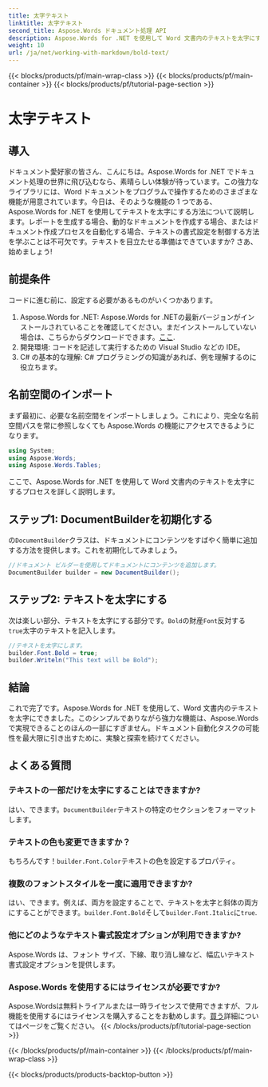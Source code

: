 ```yaml
---
title: 太字テキスト
linktitle: 太字テキスト
second_title: Aspose.Words ドキュメント処理 API
description: Aspose.Words for .NET を使用して Word 文書内のテキストを太字にする方法を、ステップバイステップ ガイドで学習します。文書の書式設定を自動化するのに最適です。
weight: 10
url: /ja/net/working-with-markdown/bold-text/
---
```


{{< blocks/products/pf/main-wrap-class >}}
{{< blocks/products/pf/main-container >}}
{{< blocks/products/pf/tutorial-page-section >}}

# 太字テキスト

## 導入

ドキュメント愛好家の皆さん、こんにちは。Aspose.Words for .NET でドキュメント処理の世界に飛び込むなら、素晴らしい体験が待っています。この強力なライブラリには、Word ドキュメントをプログラムで操作するためのさまざまな機能が用意されています。今日は、そのような機能の 1 つである、Aspose.Words for .NET を使用してテキストを太字にする方法について説明します。レポートを生成する場合、動的なドキュメントを作成する場合、またはドキュメント作成プロセスを自動化する場合、テキストの書式設定を制御する方法を学ぶことは不可欠です。テキストを目立たせる準備はできていますか? さあ、始めましょう!

## 前提条件

コードに進む前に、設定する必要があるものがいくつかあります。

1.  Aspose.Words for .NET: Aspose.Words for .NETの最新バージョンがインストールされていることを確認してください。まだインストールしていない場合は、こちらからダウンロードできます。[ここ](https://releases.aspose.com/words/net/).
2. 開発環境: コードを記述して実行するための Visual Studio などの IDE。
3. C# の基本的な理解: C# プログラミングの知識があれば、例を理解するのに役立ちます。

## 名前空間のインポート

まず最初に、必要な名前空間をインポートしましょう。これにより、完全な名前空間パスを常に参照しなくても Aspose.Words の機能にアクセスできるようになります。

```csharp
using System;
using Aspose.Words;
using Aspose.Words.Tables;
```

ここで、Aspose.Words for .NET を使用して Word 文書内のテキストを太字にするプロセスを詳しく説明します。

## ステップ1: DocumentBuilderを初期化する

の`DocumentBuilder`クラスは、ドキュメントにコンテンツをすばやく簡単に追加する方法を提供します。これを初期化してみましょう。

```csharp
//ドキュメント ビルダーを使用してドキュメントにコンテンツを追加します。
DocumentBuilder builder = new DocumentBuilder();
```

## ステップ2: テキストを太字にする

次は楽しい部分、テキストを太字にする部分です。`Bold`の財産`Font`反対する`true`太字のテキストを記入します。

```csharp
//テキストを太字にします。
builder.Font.Bold = true;
builder.Writeln("This text will be Bold");
```

## 結論

これで完了です。Aspose.Words for .NET を使用して、Word 文書内のテキストを太字にできました。このシンプルでありながら強力な機能は、Aspose.Words で実現できることのほんの一部にすぎません。ドキュメント自動化タスクの可能性を最大限に引き出すために、実験と探索を続けてください。

## よくある質問

### テキストの一部だけを太字にすることはできますか?
はい、できます。`DocumentBuilder`テキストの特定のセクションをフォーマットします。

### テキストの色も変更できますか？
もちろんです！`builder.Font.Color`テキストの色を設定するプロパティ。

### 複数のフォントスタイルを一度に適用できますか?
はい、できます。例えば、両方を設定することで、テキストを太字と斜体の両方にすることができます。`builder.Font.Bold`そして`builder.Font.Italic`に`true`.

### 他にどのようなテキスト書式設定オプションが利用できますか?
Aspose.Words は、フォント サイズ、下線、取り消し線など、幅広いテキスト書式設定オプションを提供します。

### Aspose.Words を使用するにはライセンスが必要ですか?
 Aspose.Wordsは無料トライアルまたは一時ライセンスで使用できますが、フル機能を使用するにはライセンスを購入することをお勧めします。[買う](https://purchase.aspose.com/buy)詳細についてはページをご覧ください。
{{< /blocks/products/pf/tutorial-page-section >}}

{{< /blocks/products/pf/main-container >}}
{{< /blocks/products/pf/main-wrap-class >}}

{{< blocks/products/products-backtop-button >}}
